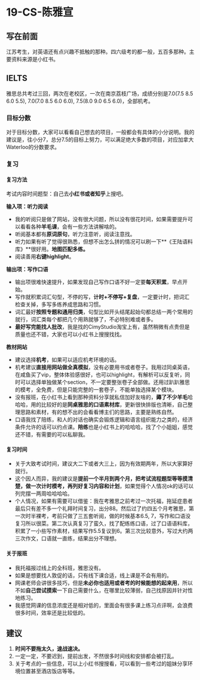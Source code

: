 # 19-CS-陈雅宣

## 写在前面
江苏考生，对英语还有点兴趣不抵触的那种。四六级考的都一般，五百多那种。主要资料来源是小红书。
## IELTS
雅思总共考过三回，两次在老校区，一次在南京荔枝广场，成绩分别是7.0(7.5 8.5 6.0 5.5), 7.0(7.0 8.5 6.0 6.0), 7.5(8.0 9.0 6.5 6.0)，全部机考。
### 目标分数
对于目标分数，大家可以看看自己想去的项目，一般都会有具体的小分说明。我的建议是，往小分7，总分7.5的目标上努力，可以满足绝大多数的项目，对应加拿大Waterloo的分数要求。
### 复习
#### 复习方法

考试内容时间题型：自己去**小红书或者知乎**上搜吧。

**输入项：听力阅读**

- 我的听阅只是做了网站，没有很大问题，所以没有很花时间，如果需要提升可以看看各种**羊毛课**，会有一些方法讲解啥的。
- 听阅基本都有**原词原句**，听力注意听，阅读注意找。
- 听力如果有听了觉得很熟悉，但想不出怎么拼的情况可以刷一下**《王陆语料库》**很好用。**地图匹配多练。**
- 阅读善用**右键highlight**。

**输出项：写作口语**

- 输出项很难快速提升，如果发现自己写作口语不好一定要**每天积累**，早点开始。
- 写作就积累词汇句型，不停的写，**计时+不停写+复盘**，一定要计时，把词汇检查关掉，多写多练养成思路和习惯。
- 词汇最好**按照专题和通用归类**，句型比如开头结尾起始句都总结一两个常用的就行，词汇类每个都把几个用熟就够了，不必特别难或者多。
- **最好写完能找人批改**，我是找的CimyStudio淘宝上有，虽然稍微有点贵但是质量也还不错，大家也可以小红书上搜搜找找。

**教材网站**

- 建议选择**机考**，如果可以适应机考环境的话。
- 机考建议**直接用网站做全真模拟**，没有必要用书或者卷子。我用过同桌英语，在咸鱼买了vip，整体体验感很好，也可以highlight，有解析可以反复听，同时可以选择单独做某个section，不一定要整张卷子全部做。还用过趴趴雅思的模考，全免费，但是只能完整的一套卷子，不能单独选择某个模块。
- 没有报班，在小红书上看到那种资料分享就私信加好友啥的，**薅了不少羊毛**哈哈哈，用的比较好的是**同桌雅思的口语素材库**，更新很快排版也清晰，自己整理思路和素材，有的想不出的会看看博主们的思路，主要是熟练自然。
- 口语我找了陪练，和人的对话也确实会锻炼逻辑和语言组织能力之类的，经济条件允许的话可以约点课。**陪练**也是小红书上的哈哈哈，找了个小姐姐，感觉还不错，有需要的可以私聊我。

#### 复习时间

- 关于大致考试时间，建议大二下或者大三上，因为有效期两年，所以大家算好就行。
- 这个因人而异，我的建议是**提前一个半月到两个月，把考试流程题型等等摸清楚，做一次计时模考，再列好复习内容和计划**，如果觉得个人情况ok的话可以列完摆一两周哈哈哈哈。
- 个人情况，如果有需要可以借鉴：我在考雅思之前考过一次托福，拖延症患者最后只有差不多一个礼拜时间复习，出分88。然后过了约四五个月考雅思，第一次时半裸考，考前只做了三五套听阅，做的时候基本6.5, 7，写作和口语没复习所以很菜。第二次认真复习了蛮久，找了配练练口语，过了口语语料库，积累了一小些写作素材，结果写作5.5复议到6。第三次比较意外，写过大约两三次作文，口语就一直练，结果出分不理想。
#### 关于报班

- 我托福报过线上的全科班，雅思没有。
- 如果是想要找人敦促的话，只有线下课合适，线上课是不会有用的。
- 网课老师会讲很多技巧，但是**未必你也适用或者考的时候能想的起来用**，所以不如**自己尝试摸索**一下自己需要什么，在哪里比较薄弱，自己找原因并针对性地练习。
- 我感觉网课的信息浓度还是相对低的，里面会有很多课上练习点评啊，会浪费很多时间，效率还是比较低的。

## 建议

1. **时间不要拖太久，速战速决。**
2. 一定一定，不要迟到，提前出发，不然很多时间线和安排都会被打乱。
3. 关于考点的一些信息，可以上小红书搜搜看，可以看到一些考过的姐妹分享环境位置甚至酒店饭店等等。
